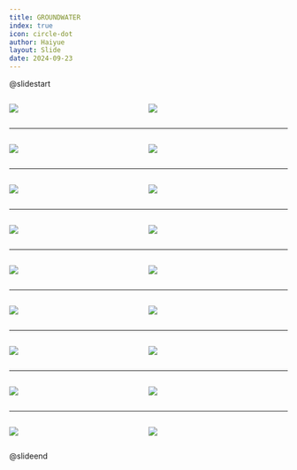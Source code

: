 ```yaml
---
title: GROUNDWATER
index: true
icon: circle-dot
author: Haiyue
layout: Slide
date: 2024-09-23
---
```

 
@slidestart

<div style="display:flex">
<div style="flex:1">

![](/reading/english/Level-S/GROUNDWATER/001.webp)
</div>
<div style="flex:1">

![](/reading/english/Level-S/GROUNDWATER/002.webp)
</div>
</div>

---

<div style="display:flex">
<div style="flex:1">

![](/reading/english/Level-S/GROUNDWATER/003.webp)
</div>
<div style="flex:1">

![](/reading/english/Level-S/GROUNDWATER/004.webp)
</div>
</div>

---

<div style="display:flex">
<div style="flex:1">

![](/reading/english/Level-S/GROUNDWATER/005.webp)
</div>
<div style="flex:1">

![](/reading/english/Level-S/GROUNDWATER/006.webp)
</div>
</div>

---

<div style="display:flex">
<div style="flex:1">

![](/reading/english/Level-S/GROUNDWATER/007.webp)
</div>
<div style="flex:1">

![](/reading/english/Level-S/GROUNDWATER/008.webp)
</div>
</div>

---

<div style="display:flex">
<div style="flex:1">

![](/reading/english/Level-S/GROUNDWATER/009.webp)
</div>
<div style="flex:1">

![](/reading/english/Level-S/GROUNDWATER/010.webp)
</div>
</div>

---

<div style="display:flex">
<div style="flex:1">

![](/reading/english/Level-S/GROUNDWATER/011.webp)
</div>
<div style="flex:1">

![](/reading/english/Level-S/GROUNDWATER/012.webp)
</div>
</div>

---

<div style="display:flex">
<div style="flex:1">

![](/reading/english/Level-S/GROUNDWATER/013.webp)
</div>
<div style="flex:1">

![](/reading/english/Level-S/GROUNDWATER/014.webp)
</div>
</div>

---

<div style="display:flex">
<div style="flex:1">

![](/reading/english/Level-S/GROUNDWATER/015.webp)
</div>
<div style="flex:1">

![](/reading/english/Level-S/GROUNDWATER/016.webp)
</div>
</div>

---

<div style="display:flex">
<div style="flex:1">

![](/reading/english/Level-S/GROUNDWATER/017.webp)
</div>
<div style="flex:1">

![](/reading/english/Level-S/GROUNDWATER/018.webp)
</div>
</div>

@slideend